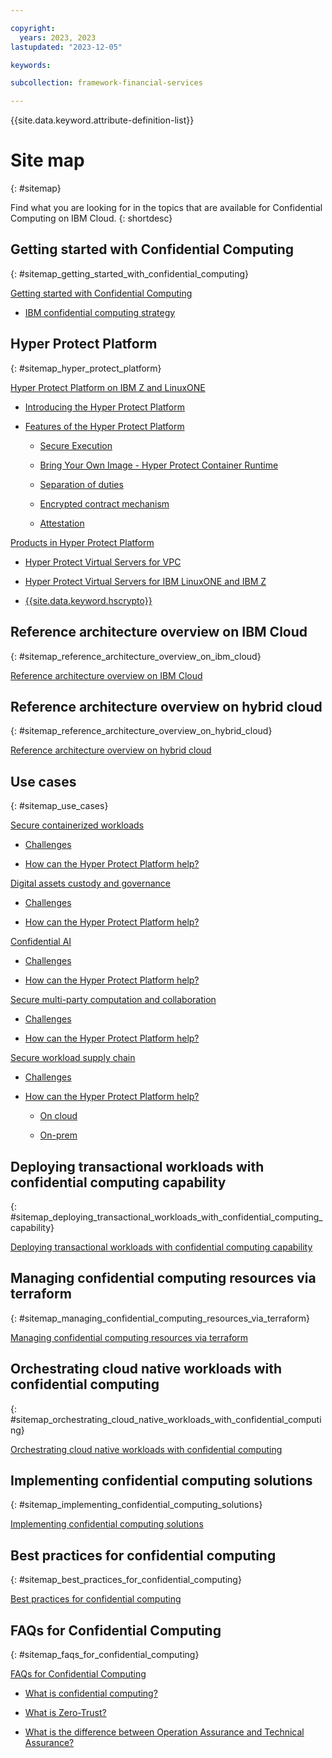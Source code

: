 ```yaml
---

copyright:
  years: 2023, 2023
lastupdated: "2023-12-05"

keywords: 

subcollection: framework-financial-services

---
```


{{site.data.keyword.attribute-definition-list}}


# Site map
{: #sitemap}

Find what you are looking for in the topics that are available for Confidential Computing on IBM Cloud.
{: shortdesc}






## Getting started with Confidential Computing
{: #sitemap_getting_started_with_confidential_computing}


[Getting started with Confidential Computing](/docs/confidential-computing?topic=confidential-computing-about#about)

* [IBM confidential computing strategy](/docs/confidential-computing?topic=confidential-computing-about#cc-ibm)


## Hyper Protect Platform
{: #sitemap_hyper_protect_platform}


[Hyper Protect Platform on IBM Z and LinuxONE](/docs/confidential-computing?topic=confidential-computing-hyper-protect-overview#hyper-protect-overview)

* [Introducing the Hyper Protect Platform](/docs/confidential-computing?topic=confidential-computing-hyper-protect-overview#hp-introduction)

* [Features of the Hyper Protect Platform](/docs/confidential-computing?topic=confidential-computing-hyper-protect-overview#hp-features)

    * [Secure Execution](/docs/confidential-computing?topic=confidential-computing-hyper-protect-overview#feature-se)

    * [Bring Your Own Image - Hyper Protect Container Runtime](/docs/confidential-computing?topic=confidential-computing-hyper-protect-overview#feature-hpcr)

    * [Separation of duties](/docs/confidential-computing?topic=confidential-computing-hyper-protect-overview#feature-duty-separation)

    * [Encrypted contract mechanism](/docs/confidential-computing?topic=confidential-computing-hyper-protect-overview#feature-contract)

    * [Attestation](/docs/confidential-computing?topic=confidential-computing-hyper-protect-overview#feature-attestation)

[Products in Hyper Protect Platform](/docs/confidential-computing?topic=confidential-computing-hyper-protect-products#hyper-protect-products)

* [Hyper Protect Virtual Servers for VPC](/docs/confidential-computing?topic=confidential-computing-hyper-protect-products#hpvs-cloud)

* [Hyper Protect Virtual Servers for IBM LinuxONE and IBM Z](/docs/confidential-computing?topic=confidential-computing-hyper-protect-products#hpvs-on-prem)

* [{{site.data.keyword.hscrypto}}](/docs/confidential-computing?topic=confidential-computing-hyper-protect-products#hpcs)


## Reference architecture overview on IBM Cloud
{: #sitemap_reference_architecture_overview_on_ibm_cloud}


[Reference architecture overview on IBM Cloud](/docs/confidential-computing?topic=confidential-computing-public-cloud#public-cloud)


## Reference architecture overview on hybrid cloud
{: #sitemap_reference_architecture_overview_on_hybrid_cloud}


[Reference architecture overview on hybrid cloud](/docs/confidential-computing?topic=confidential-computing-hybrid-cloud#hybrid-cloud)


## Use cases
{: #sitemap_use_cases}


[Secure containerized workloads](/docs/confidential-computing?topic=confidential-computing-scp#scp)

* [Challenges](/docs/confidential-computing?topic=confidential-computing-scp#scp-challenge)

* [How can the Hyper Protect Platform help?](/docs/confidential-computing?topic=confidential-computing-scp#scp-hp)

[Digital assets custody and governance](/docs/confidential-computing?topic=confidential-computing-digital-assets#digital-assets)

* [Challenges](/docs/confidential-computing?topic=confidential-computing-digital-assets#da-challenge)

* [How can the Hyper Protect Platform help?](/docs/confidential-computing?topic=confidential-computing-digital-assets#da-hp)

[Confidential AI](/docs/confidential-computing?topic=confidential-computing-conf-ai#conf-ai)

* [Challenges](/docs/confidential-computing?topic=confidential-computing-conf-ai#conf-ai-challenge)

* [How can the Hyper Protect Platform help?](/docs/confidential-computing?topic=confidential-computing-conf-ai#conf-ai-hp)

[Secure multi-party computation and collaboration](/docs/confidential-computing?topic=confidential-computing-smpc#smpc)

* [Challenges](/docs/confidential-computing?topic=confidential-computing-smpc#smpc-challenge)

* [How can the Hyper Protect Platform help?](/docs/confidential-computing?topic=confidential-computing-smpc#smpc-hp)

[Secure workload supply chain](/docs/confidential-computing?topic=confidential-computing-devsecops#devsecops)

* [Challenges](/docs/confidential-computing?topic=confidential-computing-devsecops#devsecops-challenge)

* [How can the Hyper Protect Platform help?](/docs/confidential-computing?topic=confidential-computing-devsecops#devsecops-hp)

    * [On cloud](/docs/confidential-computing?topic=confidential-computing-devsecops#devsecops-hp-on-cloud)

    * [On-prem](/docs/confidential-computing?topic=confidential-computing-devsecops#devsecops-hp-on-prem)


## Deploying transactional workloads with confidential computing capability
{: #sitemap_deploying_transactional_workloads_with_confidential_computing_capability}


[Deploying transactional workloads with confidential computing capability](/docs/confidential-computing?topic=confidential-computing-deploy-workload#deploy-workload)


## Managing confidential computing resources via terraform
{: #sitemap_managing_confidential_computing_resources_via_terraform}


[Managing confidential computing resources via terraform](/docs/confidential-computing?topic=confidential-computing-manage-terraform#manage-terraform)


## Orchestrating cloud native workloads with confidential computing
{: #sitemap_orchestrating_cloud_native_workloads_with_confidential_computing}


[Orchestrating cloud native workloads with confidential computing](/docs/confidential-computing?topic=confidential-computing-orchestrate-workload#orchestrate-workload)


## Implementing confidential computing solutions
{: #sitemap_implementing_confidential_computing_solutions}


[Implementing confidential computing solutions](/docs/confidential-computing?topic=confidential-computing-implement-cc#implement-cc)


## Best practices for confidential computing
{: #sitemap_best_practices_for_confidential_computing}


[Best practices for confidential computing](/docs/confidential-computing?topic=confidential-computing-best-practices#best-practices)


## FAQs for Confidential Computing
{: #sitemap_faqs_for_confidential_computing}


[FAQs for Confidential Computing](/docs/confidential-computing?topic=confidential-computing-faqs-cc#faqs-cc)

* [What is confidential computing?](/docs/confidential-computing?topic=confidential-computing-faqs-cc#faqs-cc-what)

* [What is Zero-Trust?](/docs/confidential-computing?topic=confidential-computing-faqs-cc#faqs-cc-zero-trust)

* [What is the difference between Operation Assurance and Technical Assurance?](/docs/confidential-computing?topic=confidential-computing-faqs-cc#faqs-cc-operation-technical)

